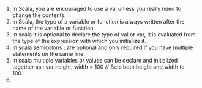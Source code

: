 1. In Scala, you are encouraged to use a val unless you really need to change the contents.
2. In Scala, the type of a variable or function is always written after the
    name of the variable or function. 
3. In scala it is optional to declare the type of val or var, It is evaluated from
    the type of the expression with which you initialize it.
4. In scala semicolons ; are optional and only required if you have multiple statements on the same line. 
5. In scala multiple variables or values can be declare and initialized together as :
    var height, width = 100 // Sets both height and width to 100. 
6. 




